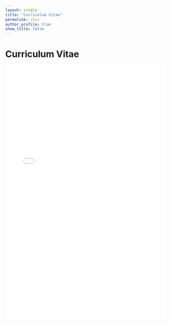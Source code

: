 ```yaml
---
layout: single
title: "Curriculum Vitae"
permalink: /cv/
author_profile: true
show_title: false
---
```


<!-- 제목 -->
<h1>Curriculum Vitae</h1>

<!-- PDF 미리보기 (iframe) -->
<iframe src="/assets/cv/DongsukJang_CV.pdf" style="width: 100%; height: 800px;" frameborder="0"></iframe>
